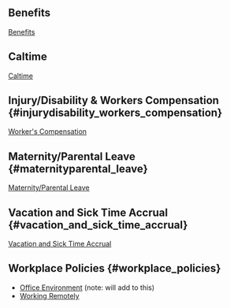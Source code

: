 ## Benefits

[Benefits](https://www.wiki.capolicylab.org/index.php?title=Benefits)

## Caltime

[Caltime](https://www.wiki.capolicylab.org/index.php?title=Caltime)

## Injury/Disability & Workers Compensation {#injurydisability_workers_compensation}

[Worker\'s
Compensation](https://www.wiki.capolicylab.org/index.php?title=Injury/Disability_%26_Workers_Compensation)

## Maternity/Parental Leave {#maternityparental_leave}

[Maternity/Parental
Leave](https://www.wiki.capolicylab.org/index.php?title=Maternity/Parental_Leave)

## Vacation and Sick Time Accrual {#vacation_and_sick_time_accrual}

[Vacation and Sick Time
Accrual](https://www.wiki.capolicylab.org/index.php?title=Vacation_and_Sick_Time_Accrual)

## Workplace Policies {#workplace_policies}

-   [Office Environment](http://www.example.com) (note: will add to
    this)
-   [Working Remotely](http://www.example.com)